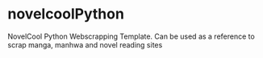 # novelcoolPython
NovelCool Python Webscrapping Template. Can be used as a reference to scrap manga, manhwa and novel reading sites
